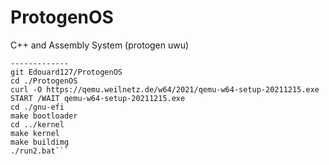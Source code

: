 # ProtogenOS
C++ and Assembly System (protogen uwu)

```Installation for Windows: 
-------------
git Edouard127/ProtogenOS
cd ./ProtogenOS
curl -O https://qemu.weilnetz.de/w64/2021/qemu-w64-setup-20211215.exe
START /WAIT qemu-w64-setup-20211215.exe
cd ./gnu-efi
make bootloader
cd ../kernel
make kernel
make buildimg
./run2.bat```
